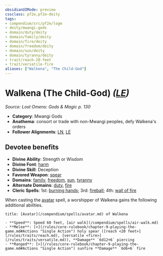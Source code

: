 ```yaml
---
obsidianUIMode: preview
cssclass: pf2e,pf2e-deity
tags:
- compendium/src/pf2e/logm
- deity/mwangi-gods
- domain/duty/deity
- domain/family/deity
- domain/fire/deity
- domain/freedom/deity
- domain/sun/deity
- domain/tyranny/deity
- trait/reach-20-feet
- trait/versatile-fire
aliases: ["Walkena", "The Child-God"]
---
```

# Walkena (The Child-God) *([LE](/rules/traits/lawful-evil-b1.md))*  
*Source: Lost Omens: Gods & Magic p. 130*  

- **Category**: Mwangi Gods
- **Anathema**: consort or trade with non-Mwangi peoples, defy Walkena's orders
- **Follower Alignments**: [LN](/rules/traits/lawful-neutral-b1.md), [LE](/rules/traits/lawful-evil-b1.md)

## Devotee benefits

- **Divine Ability**: Strength or Wisdom
- **Divine Font**: [harm](/compendium/spells/harm.md)
- **Divine Skill**: Deception
- **Favored Weapon**: [spear](/compendium/equipment/items/spear.md)
- **Domains**: [family](/compendium/setting/domains.md#Family), [freedom](/compendium/setting/domains.md#Freedom), [sun](/compendium/setting/domains.md#Sun), [tyranny](/compendium/setting/domains.md#Tyranny)
- **Alternate Domains**: [duty](/compendium/setting/domains.md#Duty), [fire](/compendium/setting/domains.md#Fire)
- **Cleric Spells**: 1st: [burning hands](/compendium/spells/burning-hands.md); 3rd: [fireball](/compendium/spells/fireball.md); 4th: [wall of fire](/compendium/spells/wall-of-fire.md)

When casting the [avatar](/compendium/spells/avatar.md) spell, a worshipper of Walkena gains the following additional abilities.

```ad-embed-avatar
title: [Avatar](/compendium/spells/avatar.md) of Walkena

- **Speed**: Speed 60 feet, [air walk](/compendium/spells/air-walk.md)
- **Melee**: [>](/rules/core-rulebook/chapter-9-playing-the-game.md#Actions "Single Action") holy spear ([reach <20 feet>](/rules/traits/reach.md), [versatile <fire>](/rules/traits/versatile.md)), **Damage** `6d12+6` piercing
- **Ranged**: [>](/rules/core-rulebook/chapter-9-playing-the-game.md#Actions "Single Action") sunfire **Damage** `6d6+6` fire
```